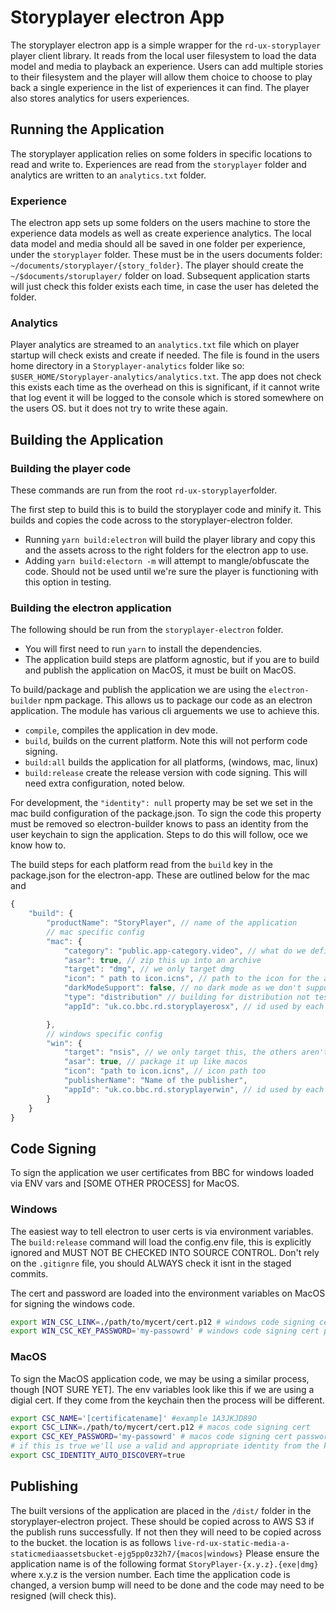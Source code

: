 # Storyplayer electron App

The storyplayer electron app is a simple wrapper for the `rd-ux-storyplayer` player client library. It reads from the local user filesystem to load the data model and media to playback an experience. Users can add multiple stories to their filesystem and the player will allow them choice to choose to play back a single experience in the list of experiences it can find. The player also stores analytics for users experiences.


## Running the Application

The storyplayer application relies on some folders in specific locations to read and write to. Experiences are read from the `storyplayer` folder and analytics are written to an `analytics.txt` folder.

### Experience
The electron app sets up some folders on the users machine to store the experience data models as well as create experience analytics. The local data model and media should all be saved in one folder per experience, under the `storyplayer` folder. These must be in the users documents folder: `~/documents/storyplayer/{story_folder}`. The player should create the `~/$documents/storuplayer/` folder on load. Subsequent application starts will just check this folder exists each time, in case the user has deleted the folder.

### Analytics
Player analytics are streamed to an `analytics.txt` file  which on player startup will check exists and create if needed. The file is found in the users home directory in a `Storyplayer-analytics` folder like so: `$USER_HOME/Storyplayer-analytics/analytics.txt`. The app does not check this exists each time as the overhead on this is significant, if it cannot write that log event it will be logged to the console which is stored somewhere on the users OS. but it does not try to write these again.


## Building the Application

### Building the player code

These commands are run from the root `rd-ux-storyplayer`folder.

The first step to build this is to build the storyplayer code and minify it. This builds and copies the code across to the storyplayer-electron folder. 
* Running `yarn build:electron` will build the player library and copy this and the assets across to the right folders for the electron app to use. 
* Adding `yarn build:electorn -m` will attempt to mangle/obfuscate the code. Should not be used until we're sure the player is functioning with this option in testing.

### Building the electron application

The following should be run from the `storyplayer-electron` folder. 

* You will first need to run `yarn` to install the dependencies. 
* The application build steps are platform agnostic, but if you are to build and publish the application on MacOS, it must be built on MacOS.

To build/package and publish the application we are using the `electron-builder` npm package. This allows us to package our code as an electron application. The module has various cli arguements we use to achieve this.
* `compile`, compiles the application in dev mode.
* `build`, builds on the current platform. Note this will not perform code signing.
* `build:all` builds the application for all platforms, (windows, mac, linux)
* `build:release` create the release version with code signing. This will need extra configuration, noted below.

For development, the  `"identity": null` property may be set we set in the mac build configuration of the package.json. To sign the code this property must be removed so electron-builder knows to pass an identity from the user keychain to sign the application. Steps to do this will follow, oce we know how to.

The build steps for each platform read from the `build` key in the package.json for the electron-app. These are outlined below for the mac and 
```js
{
    "build": {
        "productName": "StoryPlayer", // name of the application
        // mac specific config
        "mac": {
            "category": "public.app-category.video", // what do we define our app as for apple to sort
            "asar": true, // zip this up into an archive
            "target": "dmg", // we only target dmg
            "icon": " path to icon.icns", // path to the icon for the application
            "darkModeSupport": false, // no dark mode as we don't support it in the player
            "type": "distribution" // building for distribution not testing
            "appId": "uk.co.bbc.rd.storyplayerosx", // id used by each platform

        },
        // windows specific config
        "win": {
            "target": "nsis", // we only target this, the others aren't needed
            "asar": true, // package it up like macos
            "icon": "path to icon.icns", // icon path too
            "publisherName": "Name of the publisher",
            "appId": "uk.co.bbc.rd.storyplayerwin", // id used by each platform
        }
    }
}
```

## Code Signing

To sign the application we user certificates from BBC for windows loaded via ENV vars and [SOME OTHER PROCESS] for MacOS. 

### Windows
The easiest way to tell electron to user certs is via environment variables. The `build:release` command will load the config.env file, this is explicitly ignored and MUST NOT BE CHECKED INTO SOURCE CONTROL. Don't rely on the `.gitignre` file,  you should ALWAYS check it isnt in the staged commits.

The cert and password are loaded into the environment variables on MacOS for signing the windows code.
```bash
export WIN_CSC_LINK=./path/to/mycert/cert.p12 # windows code signing cert 
export WIN_CSC_KEY_PASSWORD='my-passowrd' # windows code signing cert password
```

### MacOS 

To sign the MacOS application code, we may be using a similar process, though [NOT SURE YET]. The env variables look like this if we are using a digial cert. If they come from the keychain then the process will be different.

```bash
export CSC_NAME='[certificatename]' #example 1A3JKJD89O
export CSC_LINK=./path/to/mycert/cert.p12 # macos code signing cert
export CSC_KEY_PASSWORD='my-passowrd' # macos code signing cert password
# if this is true we'll use a valid and appropriate identity from the keychain in macos
export CSC_IDENTITY_AUTO_DISCOVERY=true 
```

## Publishing

The built versions of the application are placed in the `/dist/` folder in the storyplayer-electron project. These should be copied across to AWS S3 if the publish runs successfully. If not then they will need to be copied across to the bucket. the location is as follows `live-rd-ux-static-media-a-staticmediaassetsbucket-ejg5pp0z32h7/{macos|windows}` Please ensure the application name is of the following format `StoryPlayer-{x.y.z}.{exe|dmg}` where x.y.z is the version number. Each time the application code is changed, a version bump will need to be done and the code may need to be resigned (will check this). 